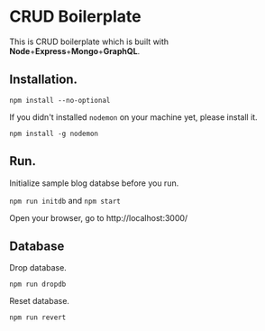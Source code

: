# CRUD Boilerplate

This is CRUD boilerplate which is built with **Node**+**Express**+**Mongo**+**GraphQL**.


## Installation.
`npm install --no-optional`

If you didn't installed `nodemon` on your machine yet, please install it.

`npm install -g nodemon`

## Run.
Initialize sample blog databse before you run.

`npm run initdb`
and
`npm start`

Open your browser, go to http://localhost:3000/

## Database

Drop database.

`npm run dropdb`

Reset database.

`npm run revert`
